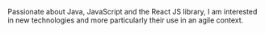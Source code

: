Passionate about Java, JavaScript and the React JS library, I am interested in new technologies and more particularly their use in an agile context.

